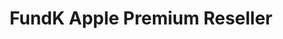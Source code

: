 ---
title: "FundK Apple Premium Reseller"
url: /hannover/fundk-apple-premium-reseller/
shop: Elektronik
---